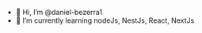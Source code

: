 - 👋 Hi, I’m @daniel-bezerra1
- 🌱 I’m currently learning nodeJs, NestJs, React, NextJs

<!---
daniel-bezerra1/daniel-bezerra1 is a ✨ special ✨ repository because its `README.md` (this file) appears on your GitHub profile.
You can click the Preview link to take a look at your changes.
--->

